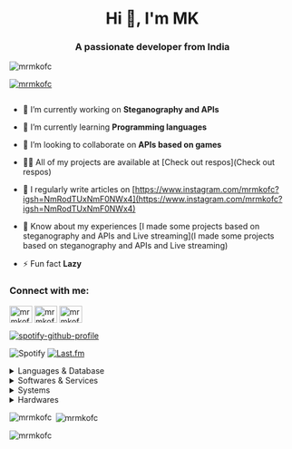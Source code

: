 <h1 align="center">Hi 👋, I'm MK</h1>
<h3 align="center">A passionate developer from India</h3>

<p align="left"> <img src="https://komarev.com/ghpvc/?username=mrmkofc&label=Profile%20views&color=0e75b6&style=flat" alt="mrmkofc" /> </p>

<p align="left"> <a href="https://github.com/ryo-ma/github-profile-trophy"><img src="https://github-profile-trophy.vercel.app/?username=mrmkofc" alt="mrmkofc" /></a> </p>

<p align="left"> <a href="https://twitter.com/" target="blank"><img src="https://img.shields.io/twitter/follow/?logo=twitter&style=for-the-badge" alt="" /></a> </p>

- 🔭 I’m currently working on **Steganography and APIs**

- 🌱 I’m currently learning **Programming languages**

- 👯 I’m looking to collaborate on **APIs based on games**

- 👨‍💻 All of my projects are available at [Check out respos](Check out respos)

- 📝 I regularly write articles on [https://www.instagram.com/mrmkofc?igsh=NmRodTUxNmF0NWx4](https://www.instagram.com/mrmkofc?igsh=NmRodTUxNmF0NWx4)

- 📄 Know about my experiences [I made some projects based on steganography and APIs and Live streaming](I made some projects based on steganography and APIs and Live streaming)

- ⚡ Fun fact **Lazy**

<h3 align="left">Connect with me:</h3>
<p align="left">
<a href="https://fb.com/mrmkofc" target="blank"><img align="center" src="https://raw.githubusercontent.com/rahuldkjain/github-profile-readme-generator/master/src/images/icons/Social/facebook.svg" alt="mrmkofc" height="30" width="40" /></a>
<a href="https://instagram.com/mrmkofc" target="blank"><img align="center" src="https://raw.githubusercontent.com/rahuldkjain/github-profile-readme-generator/master/src/images/icons/Social/instagram.svg" alt="mrmkofc" height="30" width="40" /></a>
<a href="https://discord.gg/mrmkofc" target="blank"><img align="center" src="https://raw.githubusercontent.com/rahuldkjain/github-profile-readme-generator/master/src/images/icons/Social/discord.svg" alt="mrmkofc" height="30" width="40" /></a>
</p>

[![spotify-github-profile](https://spotify-github-profile.kittinanx.com/api/view?uid=22jg2nzzjqglq2mzjqznopmba&cover_image=true&theme=natemoo-re&show_offline=false&background_color=000000&interchange=true&bar_color=1ed760&bar_color_cover=false)](https://spotify-github-profile.kittinanx.com/api/view?uid=22jg2nzzjqglq2mzjqznopmba&redirect=true)

![Spotify](https://img.shields.io/badge/Spotify-1ED760?&style=for-the-badge&logo=spotify&logoColor=white) [![Last.fm](https://img.shields.io/badge/last.fm-D51007?style=for-the-badge&logo=last.fm&logoColor=white)](https://www.last.fm/user/WSTxda)

<details>
  <summary>Languages & Database</summary>
ㅤ
  
 [![Java](https://img.shields.io/badge/java-%23ED8B00.svg?style=for-the-badge&logo=openjdk&logoColor=white)](https://www.java.com/) [![JavaScript](https://img.shields.io/badge/javascript-%23f0dc55.svg?style=for-the-badge&logo=javascript&logoColor=black)](https://www.javascript.com/)  [![Python](https://img.shields.io/badge/python-3670A0?style=for-the-badge&logo=python&logoColor=ffdd54)](https://www.python.org/)

 [![MySQL](https://img.shields.io/badge/mysql-%2300f.svg?style=for-the-badge&logo=mysql&logoColor=white)](https://www.mysql.com/) [![SQLite](https://img.shields.io/badge/sqlite-%2308425c.svg?style=for-the-badge&logo=sqlite&logoColor=white)](https://www.sqlite.org/)

</details>

<details>
  <summary>Softwares & Services</summary>
ㅤ
  
[![Adobe](https://img.shields.io/badge/adobe-%23fa1408.svg?style=for-the-badge&logo=adobe&logoColor=white)](https://www.adobe.com/)  [![Figma](https://img.shields.io/badge/figma-%23f25425.svg?style=for-the-badge&logo=figma&logoColor=white)](https://www.figma.com/) 

[![Android Studio](https://img.shields.io/badge/Android%20Studio-072F41.svg?style=for-the-badge&logo=android-studio&logoColor=3DDB83)](https://developer.android.com/studio) [![Visual Studio Code](https://img.shields.io/badge/Visual%20Studio%20Code-097dcd.svg?style=for-the-badge&logo=visual-studio-code&logoColor=white)](https://code.visualstudio.com/) 

 [![Git](https://img.shields.io/badge/GIT-f05539?style=for-the-badge&logo=git&logoColor=white)](https://git-scm.com/)

[![Cloudflare](https://img.shields.io/badge/Cloudflare-F38020?style=for-the-badge&logo=Cloudflare&logoColor=white)](https://www.cloudflare.com/) 
[![GoogleCloud](https://img.shields.io/badge/GoogleCloud-%234889f4.svg?style=for-the-badge&logo=google-cloud&logoColor=white)](https://cloud.google.com/)

[![GitHub Actions](https://img.shields.io/badge/github%20actions-%23161b22.svg?style=for-the-badge&logo=githubactions&logoColor=white)](https://github.com/features/actions)

</details>

<details>
  <summary>Systems</summary>
ㅤ
  
[![Android](https://img.shields.io/badge/Android-3aab58?style=for-the-badge&logo=android&logoColor=white)](https://www.android.com/) 
 [![Windows](https://img.shields.io/badge/Windows-087cd5?style=for-the-badge&logo=windows&logoColor=white)](https://www.microsoft.com/windows/)

</details>

<details>
  <summary>Hardwares</summary>
ㅤ

[![Dell](https://img.shields.io/badge/dell%20ultrasharp-007DB8?style=for-the-badge&logo=dell&logoColor=white)](https://www.dell.com/) [![AMD](https://img.shields.io/badge/AMD%20Ryzen_9_5900X-ED1C24?style=for-the-badge&logo=amd&logoColor=white)](https://www.amd.com/)[![NVidia](https://img.shields.io/badge/NVIDIA%20RTX%204090-7bbb08?style=for-the-badge&logo=nvidia&logoColor=white)](https://www.nvidia.com/)



[![Samsung](https://img.shields.io/badge/Samsung%20_J7_-%231428A0.svg?style=for-the-badge&logo=samsung&logoColor=white)](https://www.samsung.com/)

</details>



<p><img align="left" src="https://github-readme-stats.vercel.app/api/top-langs?username=mrmkofc&show_icons=true&locale=en&layout=compact" alt="mrmkofc" /></p>

<p>&nbsp;<img align="center" src="https://github-readme-stats.vercel.app/api?username=mrmkofc&show_icons=true&locale=en" alt="mrmkofc" /></p>

<p><img align="center" src="https://github-readme-streak-stats.herokuapp.com/?user=mrmkofc&" alt="mrmkofc" /></p>
